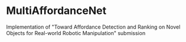 # MultiAffordanceNet
Implementation of "Toward Affordance Detection and Ranking on Novel Objects for Real-world Robotic Manipulation" submission
